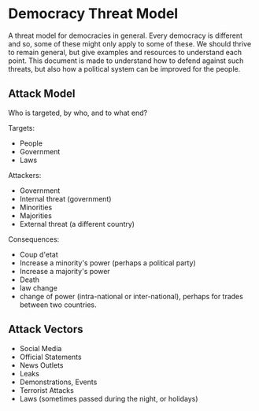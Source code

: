 # Democracy Threat Model

A threat model for democracies in general. Every democracy is different and so, some of these might only apply to some of these.
We should thrive to remain general, but give examples and resources to understand each point.
This document is made to understand how to defend against such threats, but also how a political system can be improved for the people.

## Attack Model

Who is targeted, by who, and to what end?

Targets:

* People
* Government
* Laws

Attackers:

* Government
* Internal threat (government)
* Minorities
* Majorities
* External threat (a different country)

Consequences:

* Coup d'etat
* Increase a minority's power (perhaps a political party)
* Increase a majority's power
* Death
* law change
* change of power (intra-national or inter-national), perhaps for trades between two countries.

## Attack Vectors

* Social Media
* Official Statements
* News Outlets
* Leaks
* Demonstrations, Events
* Terrorist Attacks
* Laws (sometimes passed during the night, or holidays)
